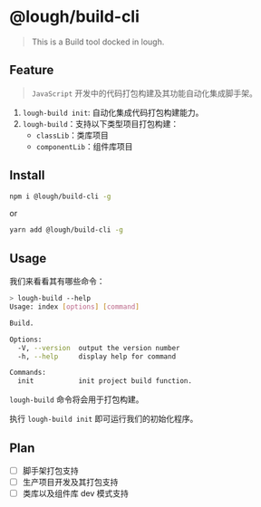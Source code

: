 # @lough/build-cli

> This is a Build tool docked in lough.

## Feature

> `JavaScript` 开发中的代码打包构建及其功能自动化集成脚手架。

1. `lough-build init`: 自动化集成代码打包构建能力。
2. `lough-build`：支持以下类型项目打包构建：
   - `classLib`：类库项目
   - `componentLib`：组件库项目

## Install

```bash
npm i @lough/build-cli -g
```

or

```bash
yarn add @lough/build-cli -g
```

## Usage

我们来看看其有哪些命令：

```bash
> lough-build --help
Usage: index [options] [command]

Build.

Options:
  -V, --version  output the version number
  -h, --help     display help for command

Commands:
  init           init project build function.
```

`lough-build` 命令将会用于打包构建。

执行 `lough-build init` 即可运行我们的初始化程序。

## Plan

- [ ] 脚手架打包支持
- [ ] 生产项目开发及其打包支持
- [ ] 类库以及组件库 dev 模式支持
